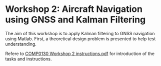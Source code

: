 # Workshop 2: Aircraft Navigation using GNSS and Kalman Filtering
The aim of this workshop is to apply Kalman filtering to GNSS navigation using Matlab.
First, a theoretical design problem is presented to help test understanding.

Refere to [COMP0130 Workshop 2 instructions.pdf](https://github.com/alstondu/Robovision_Navi/blob/main/Workshop%202/COMP0130%20Workshop%202%20instructions.pdf) for introduction of the tasks and instructions.

